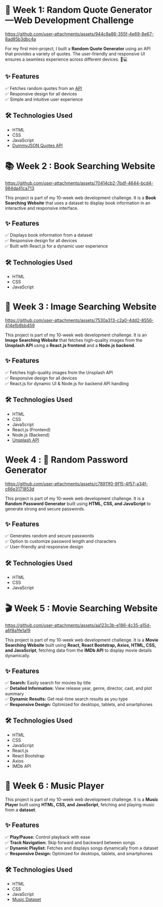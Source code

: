 # 🌟 Week 1: Random Quote Generator—Web Development Challenge 

https://github.com/user-attachments/assets/944c8a88-355f-4e69-8e67-8ad85b3dbc4a

For my first mini-project, I built a **Random Quote Generator** using an API that provides a variety of quotes. The user-friendly and responsive UI ensures a seamless experience across different devices. 📱💻  

## ✨ Features  
✅ Fetches random quotes from an [API](https://dummyjson.com/quotes)  
✅ Responsive design for all devices  
✅ Simple and intuitive user experience  

## 🛠️ Technologies Used  
- HTML  
- CSS  
- JavaScript  
- [DummyJSON Quotes API](https://dummyjson.com/quotes)  

 # 📚 Week 2 : Book Searching Website  

https://github.com/user-attachments/assets/70414cb2-7bdf-4644-bcd4-984da41ca713

This project is part of my 10-week web development challenge. It is a **Book Searching Website** that uses a dataset to display book information in an interactive and responsive interface.  

## ✨ Features  
✅ Displays book information from a dataset  
✅ Responsive design for all devices  
✅ Built with React.js for a dynamic user experience  

## 🛠️ Technologies Used  
- HTML  
- CSS  
- JavaScript

# 📸 Week 3 : Image Searching Website  

https://github.com/user-attachments/assets/7530a313-c2a0-4dd2-8556-414efb8bb459

This project is part of my 10-week web development challenge. It is an **Image Searching Website** that fetches high-quality images from the **Unsplash API** using a **React.js frontend** and a **Node.js backend**.  

## ✨ Features  
✅ Fetches high-quality images from the Unsplash API  
✅ Responsive design for all devices  
✅ React.js for dynamic UI & Node.js for backend API handling  

## 🛠️ Technologies Used  
- HTML  
- CSS  
- JavaScript  
- React.js (Frontend)  
- Node.js (Backend)  
- [Unsplash API](https://unsplash.com/developers)  

# Week 4 : 🔐 Random Password Generator  

https://github.com/user-attachments/assets/c78911f0-8f15-4f57-a34f-c66e3171853d

This project is part of my 10-week web development challenge. It is a **Random Password Generator** built using **HTML, CSS, and JavaScript** to generate strong and secure passwords.  

## ✨ Features  
✅ Generates random and secure passwords  
✅ Option to customize password length and characters  
✅ User-friendly and responsive design 

## 🛠️ Technologies Used  
- HTML  
- CSS  
- JavaScript


# 🎬 Week 5 : Movie Searching Website 

https://github.com/user-attachments/assets/aa123c3b-e186-4c35-a15d-a6f8a1fe1af9

This project is part of my 10-week web development challenge. It is a **Movie Searching Website** built using **React, React Bootstrap, Axios, HTML, CSS, and JavaScript**, fetching data from the **IMDb API** to display movie details dynamically.  

## ✨ Features  
✅ **Search:** Easily search for movies by title  
✅ **Detailed Information:** View release year, genre, director, cast, and plot summary  
✅ **Dynamic Results:** Get real-time search results as you type  
✅ **Responsive Design:** Optimized for desktops, tablets, and smartphones  

## 🛠️ Technologies Used  
- HTML  
- CSS  
- JavaScript  
- React.js  
- React Bootstrap  
- Axios  
- IMDb API

# 🎵 Week 6 : Music Player  

This project is part of my 10-week web development challenge. It is a **Music Player** built using **HTML, CSS, and JavaScript**, fetching and playing music from a **dataset**.  

## ✨ Features  
✅ **Play/Pause:** Control playback with ease  
✅ **Track Navigation:** Skip forward and backward between songs  
✅ **Dynamic Playlist:** Fetches and displays songs dynamically from a dataset  
✅ **Responsive Design:** Optimized for desktops, tablets, and smartphones  

## 🛠️ Technologies Used  
- HTML  
- CSS  
- JavaScript  
- [Music Dataset](https://github.com/topics/music-player?l=html)
